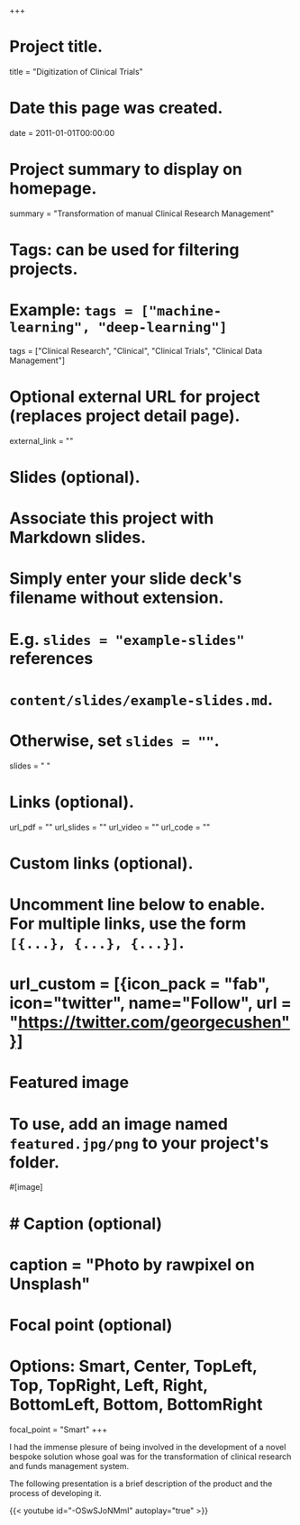 +++
# Project title.
title = "Digitization of Clinical Trials"

# Date this page was created.
date = 2011-01-01T00:00:00

# Project summary to display on homepage.
summary = "Transformation of manual Clinical Research Management"

# Tags: can be used for filtering projects.
# Example: `tags = ["machine-learning", "deep-learning"]`
tags = ["Clinical Research", "Clinical", "Clinical Trials", "Clinical Data Management"]

# Optional external URL for project (replaces project detail page).
external_link = ""

# Slides (optional).
#   Associate this project with Markdown slides.
#   Simply enter your slide deck's filename without extension.
#   E.g. `slides = "example-slides"` references 
#   `content/slides/example-slides.md`.
#   Otherwise, set `slides = ""`.
slides = " "

# Links (optional).
url_pdf = ""
url_slides = ""
url_video = ""
url_code = ""

# Custom links (optional).
#   Uncomment line below to enable. For multiple links, use the form `[{...}, {...}, {...}]`.
# url_custom = [{icon_pack = "fab", icon="twitter", name="Follow", url = "https://twitter.com/georgecushen"}]

# Featured image
# To use, add an image named `featured.jpg/png` to your project's folder. 
#[image]
#  # Caption (optional)
#  caption = "Photo by rawpixel on Unsplash"
  
  # Focal point (optional)
  # Options: Smart, Center, TopLeft, Top, TopRight, Left, Right, BottomLeft, Bottom, BottomRight
  focal_point = "Smart"
+++

I had the immense plesure of being involved in the development of a novel bespoke solution whose goal was for the transformation of clinical research and funds management system. 

The following presentation is a brief description of the product and the process of developing it.

{{< youtube id="-OSwSJoNMmI" autoplay="true" >}}






